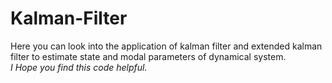 # Kalman-Filter
Here you can look into the application of kalman filter and extended kalman filter to estimate state and modal parameters of dynamical system.<br/>
*I Hope you find this code helpful.*
